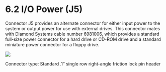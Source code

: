 # 6.2 I/O Power (J5)

Connector J5 provides an alternate connector for either input power to the system or output power for use with external drives. This connector mates with Diamond Systems cable number 6981006, which provides a standard full-size power connector for a hard drive or CD-ROM drive and a standard miniature power connector for a floppy drive.

![](broken-reference)

Connector type: Standard .1” single row right-angle friction lock pin header
